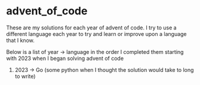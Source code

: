 # advent_of_code

These are my solutions for each year of advent of code. I try to use a different language each year to try and learn or improve upon a language that I know.

Below is a list of year -> language in the order I completed them starting with 2023 when I began solving advent of code

1. 2023 -> Go (some python when I thought the solution would take to long to write)